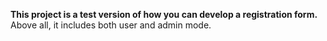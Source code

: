 **This project is a test version of how you can develop a registration form.**
Above all, it includes both user and admin mode.
